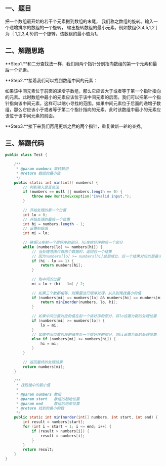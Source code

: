 ## 一、题目

把一个数组最开始的若干个元素搬到数组的末尾， 我们称之数组的旋转。输入一个递增排序的数组的一个旋转， 输出旋转数组的最小元素。例如数组{3,4,5,1,2 ｝为｛ 1,2,3,4,5}的一个旋转，该数组的最小值为1。

## 二、解题思路

**Step1.**和二分查找法一样，我们用两个指针分别指向数组的第一个元素和最后一个元素。

**Step2.**接着我们可以找到数组中间的元素：

如果该中间元素位于前面的递增子数组，那么它应该大于或者等于第一个指针指向的元素。此时数组中最小的元素应该位于该中间元素的后面。我们可以把第一个指针指向该中间元素，这样可以缩小寻找的范围。如果中间元素位于后面的递增子数组，那么它应该小于或者等于第二个指针指向的元素。此时该数组中最小的元素应该位于该中间元素的前面。

**Step3.**接下来我们再用更新之后的两个指针，重复做新一轮的查找。

## 三、解题代码

```java
public class Test {  
  
    /** 
     * @param numbers 旋转数组 
     * @return 数组的最小值 
     */  
    public static int min(int[] numbers) {  
        // 判断输入是否合法  
        if (numbers == null || numbers.length == 0) {  
            throw new RuntimeException("Invalid input.");  
        }  
  
        // 开始处理的第一个位置  
        int lo = 0;  
        // 开始处理的最后一个位置  
        int hi = numbers.length - 1;  
        // 设置初始值  
        int mi = lo;  
  
        // 确保lo在前一个排好序的部分，hi在排好序的后一个部分  
        while (numbers[lo] >= numbers[hi]) {  
            // 当处理范围只有两个数据时，返回后一个结果  
            // 因为numbers[lo] >= numbers[hi]总是成立，后一个结果对应的是最小的值  
            if (hi - lo == 1) {  
                return numbers[hi];  
            }  
  
            // 取中间的位置  
            mi = lo + (hi - lo) / 2;  
  
            // 如果三个数都相等，则需要进行顺序处理，从头到尾找最小的值  
            if (numbers[mi] == numbers[lo] && numbers[hi] == numbers[mi]) {  
                return minInorder(numbers, lo, hi);  
            }  
  
            // 如果中间位置对应的值在前一个排好序的部分，将lo设置为新的处理位置  
            if (numbers[mi] >= numbers[lo]) {  
                lo = mi;  
            }  
            // 如果中间位置对应的值在后一个排好序的部分，将hi设置为新的处理位置  
            else if (numbers[mi] <= numbers[hi]) {  
                hi = mi;  
            }  
        }  
  
        // 返回最终的处理结果  
        return numbers[mi];  
    }  
  
    /** 
     * 找数组中的最小值 
     * 
     * @param numbers 数组 
     * @param start   数组的起始位置 
     * @param end     数组的结束位置 
     * @return 找到的最小的数 
     */  
    public static int minInorder(int[] numbers, int start, int end) {  
        int result = numbers[start];  
        for (int i = start + 1; i <= end; i++) {  
            if (result > numbers[i]) {  
                result = numbers[i];  
            }  
        }  
        return result;  
    }    
}  

```



